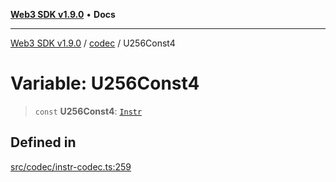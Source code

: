 [**Web3 SDK v1.9.0**](../../../README.md) • **Docs**

***

[Web3 SDK v1.9.0](../../../globals.md) / [codec](../README.md) / U256Const4

# Variable: U256Const4

> `const` **U256Const4**: [`Instr`](../type-aliases/Instr.md)

## Defined in

[src/codec/instr-codec.ts:259](https://github.com/Mystic-Nayy/alephium-web3/blob/ee41f5e0e7d7fb0b155fe62f05b2ac03772895ca/packages/web3/src/codec/instr-codec.ts#L259)
